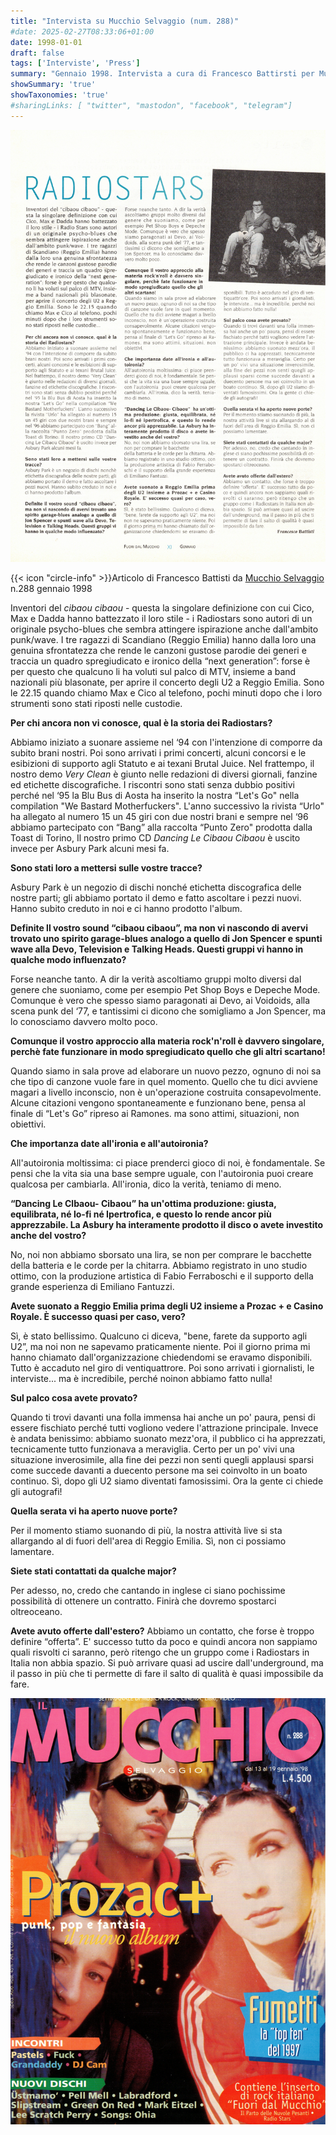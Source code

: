 ```yaml
---
title: "Intervista su Mucchio Selvaggio (num. 288)"
#date: 2025-02-27T08:33:06+01:00
date: 1998-01-01
draft: false
tags: ['Interviste', 'Press']
summary: "Gennaio 1998. Intervista a cura di Francesco Battirsti per Mucchio Selvaggio"
showSummary: 'true'
showTaxonomies: 'true'
#sharingLinks: [ "twitter", "mastodon", "facebook", "telegram"]
---
```

![Articolo](featured.jpg)

{{< icon "circle-info" >}}Articolo di Francesco Battisti da [Mucchio Selvaggio](https://it.wikipedia.org/wiki/Il_mucchio_selvaggio_(rivista)) n.288 gennaio 1998

Inventori del *cibaou cibaou* - questa la singolare definizione con cui Cico, Max e Dadda hanno battezzato il loro stile - i Radiostars sono autori di un originale psycho-blues che sembra attingere ispirazione anche dall'ambito punk/wave. I tre ragazzi di Scandiano (Reggio Emilia) hanno dalla loro una genuina sfrontatezza che rende le canzoni gustose parodie dei generi e traccia un quadro spregiudicato e ironico della “next generation”: forse è per questo che qualcuno li ha voluti sul palco di MTV, insieme a band nazionali più blasonate, per aprire il concerto degli U2 a Reggio Emilia. Sono le 22.15 quando chiamo Max e Cico al telefono, pochi minuti dopo che i loro strumenti sono stati riposti nelle custodie.

**Per chi ancora non vi conosce, qual è la storia dei Radiostars?**

Abbiamo iniziato a suonare assieme nel ‘94 con l'intenzione di comporre da subito brani nostri. Poi sono arrivati i primi concerti, alcuni concorsi e le esibizioni di supporto agli Statuto e ai texani Brutal Juice. Nel frattempo, il nostro demo *Very Clean* è giunto nelle redazioni di diversi giornali,
fanzine ed etichette discografiche. I riscontri sono stati senza dubbio positivi perché nel ‘95 la Blu Bus di Aosta ha inserito la nostra “Let's Go" nella compilation "We Bastard Motherfuckers". L'anno successivo la rivista “Urlo" ha allegato al numero 15 un 45 giri con due nostri brani e sempre
nel ‘96 abbiamo partecipato con “Bang” alla raccolta “Punto Zero" prodotta dalla Toast di Torino, Il nostro primo CD *Dancing Le Cibaou Cibaou* è uscito invece per
Asbury Park alcuni mesi fa.

**Sono stati loro a mettersi sulle vostre tracce?**

Asbury Park è un negozio di dischi nonché etichetta discografica delle nostre parti; gli abbiamo portato il demo e fatto ascoltare i pezzi nuovi. Hanno subito creduto in noi e ci hanno prodotto l'album.

**Definite ll vostro sound “cibaou cibaou”, ma non vi nascondo di avervi trovato uno spirito garage-blues analogo a quello di Jon Spencer e spunti wave alla Devo, Television e Talking Heads. Questi gruppi vi hanno in qualche modo influenzato?**

Forse neanche tanto. A dir la verità ascoltiamo gruppi molto diversi dal genere che suoniamo, come per
esempio Pet Shop Boys e Depeche Mode. Comunque è vero che spesso siamo paragonati ai Devo, ai Voidoids, alla scena punk del ‘77, e tantissimi ci dicono che somigliamo a Jon Spencer, ma lo conosciamo davvero molto poco.

**Comunque il vostro approccio alla materia rock'n'roll è davvero singolare, perchè fate funzionare in modo spregiudicato quello che gli altri scartano!**

Quando siamo in sala prove ad elaborare un nuovo pezzo, ognuno di noi sa che tipo di canzone vuole fare in quel momento. Quello che tu dici avviene magari a livello inconscio, non è un'operazione costruita consapevolmente. Alcune citazioni vengono spontaneamente e funzionano bene, pensa al finale di “Let's Go” ripreso ai Ramones. ma sono attimi, situazioni, non obiettivi.

**Che importanza date all'ironia e all'autoironia?**

All'autoironia moltissima: ci piace prenderci gioco di noi, è fondamentale. Se pensi che la vita sia una base sempre uguale, con l'autoironia puoi creare qualcosa per cambiarla. All'ironia, dico la verità, teniamo di meno.

**“Dancing Le Clbaou- Cibaou” ha un'ottima produzione: giusta, equilibrata, né lo-fi né Ipertrofica, e questo lo rende ancor più apprezzabile. La Asbury ha interamente prodotto il disco o avete investito anche del vostro?**

No, noi non abbiamo sborsato una lira, se non per comprare le bacchette della batteria e le corde per la chitarra. Abbiamo registrato in uno studio ottimo, con la produzione artistica di Fabio Ferraboschi e il supporto della grande esperienza di Emiliano Fantuzzi.

**Avete suonato a Reggio Emilia prima degli U2 insieme a Prozac + e Casino Royale. È successo quasi per caso, vero?**

Sì, è stato bellissimo. Qualcuno ci diceva, "bene, farete da supporto agli U2”, ma noi
non ne sapevamo praticamente niente. Poi il giorno prima mi hanno chiamato dall'organizzazione chiedendomi se eravamo disponibili. Tutto è accaduto nel giro di ventiquattrore. Poi sono arrivati i giornalisti, le interviste... ma è incredibile, perché noinon abbiamo fatto nulla!

**Sul palco cosa avete provato?**

Quando ti trovi davanti una folla immensa hai anche un po' paura, pensi di essere fischiato perché tutti vogliono vedere l'attrazione principale. Invece è andata benissimo: abbiamo suonato mezz'ora, il
pubblico ci ha apprezzati, tecnicamente tutto funzionava a meraviglia. Certo per un po' vivi una situazione inverosimile, alla fine dei pezzi non senti quegli applausi sparsi come succede davanti a
duecento persone ma sei coinvolto in un boato continuo. Sì, dopo gli U2 siamo diventati famosissimi. Ora la gente ci chiede gli autografi!

**Quella serata vi ha aperto nuove porte?**

Per il momento stiamo suonando di più, la nostra attività live si sta allargando al di fuori dell'area di Reggio Emilia. Sì, non ci possiamo lamentare.

**Siete stati contattati da qualche major?**

Per adesso, no, credo che cantando in inglese ci siano pochissime possibilità di ottenere un contratto. Finirà che dovremo spostarci oltreoceano.

**Avete avuto offerte dall'estero?**
Abbiamo un contatto, che forse è troppo definire “offerta”. E' successo tutto da poco e quindi ancora non sappiamo quali risvolti ci saranno, però ritengo che un gruppo come i Radiostars in Italia non abbia spazio. Si può arrivare quasi ad uscire dall'underground, ma il passo in più che ti permette di fare il salto di qualità è quasi impossibile da fare.

![Copertina Mucchio Selvaggio numero 288](mucchio288cover.jpg)
